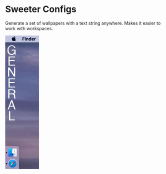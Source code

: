 # Sweeter Configs
Generate a set of wallpapers with a text string anywhere. Makes it easier to work with workspaces.

![Demo](demo.png)